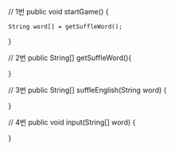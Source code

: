 // 1번
public void startGame() {

	String word[] = getSuffleWord();

}

// 2번
public String[] getSuffleWord(){

}

// 3번
public String[] suffleEnglish(String word) {

}

// 4번
public void input(String[] word) {

}